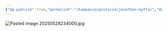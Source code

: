 ```yaml
---
{"dg-publish":true,"permalink":"/kampania/postacie/jonathan-myffa/","dgPassFrontmatter":true}
---
```


![Pasted image 20250528234000.jpg](/img/user/6%20Obrazy/Pasted%20image%2020250528234000.jpg)

